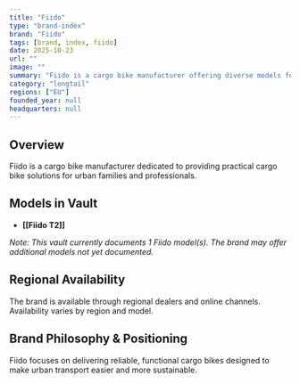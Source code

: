 ```yaml
---
title: "Fiido"
type: "brand-index"
brand: "Fiido"
tags: [brand, index, fiido]
date: 2025-10-23
url: ""
image: ""
summary: "Fiido is a cargo bike manufacturer offering diverse models for families and professionals."
category: "longtail"
regions: ["EU"]
founded_year: null
headquarters: null
---
```


## Overview

Fiido is a cargo bike manufacturer dedicated to providing practical cargo bike solutions for urban families and professionals.

## Models in Vault

- **[[Fiido T2]]**

_Note: This vault currently documents 1 Fiido model(s). The brand may offer additional models not yet documented._

## Regional Availability

The brand is available through regional dealers and online channels. Availability varies by region and model.

## Brand Philosophy & Positioning

Fiido focuses on delivering reliable, functional cargo bikes designed to make urban transport easier and more sustainable.
